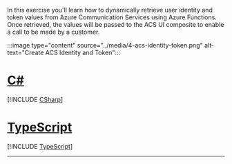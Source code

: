 <!-- markdownlint-disable MD041 -->

In this exercise you'll learn how to dynamically retrieve user identity and token values from Azure Communication Services using Azure Functions. Once retrieved, the values will be passed to the ACS UI composite to enable a call to be made by a customer.

:::image type="content" source="../media/4-acs-identity-token.png" alt-text="Create ACS Identity and Token":::

# [C#](#tab/csharp)

[!INCLUDE [CSharp](./05-Create-ACS-Identity-Token-CS.md)]

# [TypeScript](#tab/typescript)

[!INCLUDE [TypeScript](./05-Create-ACS-Identity-Token-TS.md)]

---

